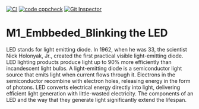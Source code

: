 [![CI](https://github.com/BUVAN1023/M1-Embbeded_ProjectGoal/actions/workflows/main.yml/badge.svg)](https://github.com/BUVAN1023/M1-Embbeded_ProjectGoal/actions/workflows/main.yml) [![code cppcheck](https://github.com/BUVAN1023/M1-Embbeded_ProjectGoal/actions/workflows/cppcheck.yml/badge.svg)](https://github.com/BUVAN1023/M1-Embbeded_ProjectGoal/actions/workflows/cppcheck.yml)
[![Git Inspector](https://github.com/BUVAN1023/M1-Embbeded_ProjectGoal/actions/workflows/Git_Inspector.yml/badge.svg)](https://github.com/BUVAN1023/M1-Embbeded_ProjectGoal/actions/workflows/Git_Inspector.yml)

# M1_Embbeded_Blinking the LED

LED stands for light emitting diode. In 1962, when he was 33, the scientist Nick Holonyak, Jr., created the first practical visible light-emitting diode. LED lighting products produce light up to 90% more efficiently than incandescent light bulbs. A light-emitting diode is a semiconductor light source that emits light when current flows through it. Electrons in the semiconductor recombine with electron holes, releasing energy in the form of photons. LED converts electrical energy directly into light, delivering efficient light generation with little-wasted electricity. The components of an LED and the way that they generate light significantly extend the lifespan. 
